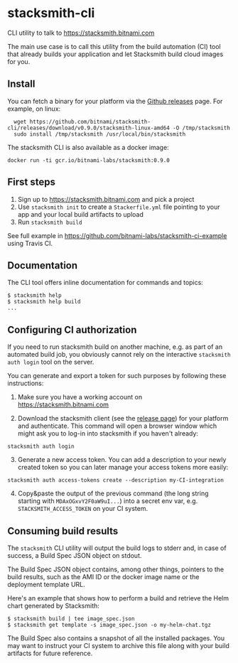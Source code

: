 # stacksmith-cli
CLI utility to talk to https://stacksmith.bitnami.com

The main use case is to call this utility from the build automation (CI) tool that
already builds your application and let Stacksmith build cloud images for you.

## Install

You can fetch a binary for your platform via the [Github releases](https://github.com/bitnami/stacksmith-cli/releases) page. For example, on linux:

```
  wget https://github.com/bitnami/stacksmith-cli/releases/download/v0.9.0/stacksmith-linux-amd64 -O /tmp/stacksmith
  sudo install /tmp/stacksmith /usr/local/bin/stacksmith
```

The stacksmith CLI is also available as a docker image:

```
docker run -ti gcr.io/bitnami-labs/stacksmith:0.9.0
```

## First steps

1. Sign up to https://stacksmith.bitnami.com and pick a project
2. Use `stacksmith init` to create a `Stackerfile.yml` file pointing to your app and your local build artifacts to upload
4. Run `stacksmith build`

See full example in https://github.com/bitnami-labs/stacksmith-ci-example using Travis CI.

## Documentation

The CLI tool offers inline documentation for commands and topics:

```
$ stacksmith help
$ stacksmith help build
...
```

## Configuring CI authorization

If you need to run stacksmith build on another machine, e.g. as part of an automated build job,
you obviously cannot rely on the interactive `stacksmith auth login` tool on the server.

You can generate and export a token for such purposes by following these instructions:

1. Make sure you have a working account on https://stacksmith.bitnami.com

2. Download the stacksmith client (see the [release page](https://github.com/bitnami/stacksmith-cli/releases)) for your platform and authenticate. This command will open a browser window which might ask you to log-in into stacksmith if you haven't already:

```
stacksmith auth login
```


3. Generate a new access token. You can add a description to your newly created token so you can later manage your access tokens more easily:

```
stacksmith auth access-tokens create --description my-CI-integration
```

4. Copy&paste the output of the previous command (the long string starting with `MDAxOGxvY2F0aW9uI...`) into a secret env var, e.g. `STACKSMITH_ACCESS_TOKEN` on your CI system.

## Consuming build results

The `stacksmith` CLI utility will output the build logs to stderr and, in case of success, a Build Spec JSON object on stdout.

The Build Spec JSON object contains, among other things, pointers to the build results, such as the AMI ID or the docker
image name or the deployment template URL.

Here's an example that shows how to perform a build and retrieve the Helm chart generated by Stacksmith:

```
$ stacksmith build | tee image_spec.json
$ stacksmith get template -s image_spec.json -o my-helm-chat.tgz
```

The Build Spec also contains a snapshot of all the installed packages. You may want to instruct your CI system to
archive this file along with your build artifacts for future reference.
